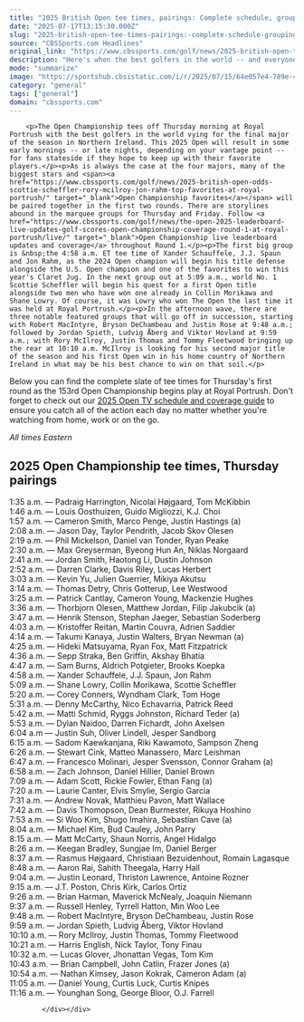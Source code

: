 ```yaml
---
title: "2025 British Open tee times, pairings: Complete schedule, groupings in Round 1 on Thursday at Royal Portrush"
date: "2025-07-17T13:15:30.000Z"
slug: "2025-british-open-tee-times-pairings:-complete-schedule-groupings-in-round-1-on-thursday-at-royal-portrush"
source: "CBSSports.com Headlines"
original_link: "https://www.cbssports.com/golf/news/2025-british-open-tee-times-pairings-complete-schedule-groupings-in-round-1-on-thursday-at-royal-portrush/"
description: "Here's when the best golfers in the world -- and everyone else -- will tee off at The Open"
mode: "summarize"
image: "https://sportshub.cbsistatic.com/i/r/2025/07/15/64e057e4-789e-4328-a532-9b8743a136d4/thumbnail/1200x675/a100f5f3cb224cc228c5cedfc4a1bfbd/rory-tommy.jpg"
category: "general"
tags: ["general"]
domain: "cbssports.com"
---
```

<div id="readability-page-1" class="page"><div>
        
        
                            
                
        <p>The Open Championship tees off Thursday morning at Royal Portrush with the best golfers in the world vying for the final major of the season in Northern Ireland. This 2025 Open will result in some early mornings -- or late nights, depending on your vantage point -- for fans stateside if they hope to keep up with their favorite players.</p><p>As is always the case at the four majors, many of the biggest stars and <span><a href="https://www.cbssports.com/golf/news/2025-british-open-odds-scottie-scheffler-rory-mcilroy-jon-rahm-top-favorites-at-royal-portrush/" target="_blank">Open Championship favorites</a></span> will be paired together in the first two rounds. There are storylines abound in the marquee groups for Thursday and Friday. Follow <a href="https://www.cbssports.com/golf/news/the-open-2025-leaderboard-live-updates-golf-scores-open-championship-coverage-round-1-at-royal-portrush/live/" target="_blank">Open Championship live leaderboard updates and coverage</a> throughout Round 1.</p><p>The first big group is &nbsp;the 4:58 a.m. ET tee time of Xander Schauffele, J.J. Spaun and Jon Rahm, as the 2024 Open champion will begin his title defense alongside the U.S. Open champion and one of the favorites to win this year's Claret Jug. In the next group out at 5:09 a.m., world No. 1 Scottie Scheffler will begin his quest for a first Open title alongside two men who have won one already in Collin Morikawa and Shane Lowry. Of course, it was Lowry who won The Open the last time it was held at Royal Portrush.</p><p>In the afternoon wave, there are three notable featured groups that will go off in succession, starting with Robert MacIntyre, Bryson DeChambeau and Justin Rose at 9:48 a.m.; followed by Jordan Spieth, Ludvig Åberg and Viktor Hovland at 9:59 a.m.; with Rory McIlroy, Justin Thomas and Tommy Fleetwood bringing up the rear at 10:10 a.m. McIlroy is looking for his second major title of the season and his first Open win in his home country of Northern Ireland in what may be his best chance to win on that soil.</p>
        

<p>Below you can find the complete slate of tee times for Thursday's first round as the 153rd Open Championship begins play at Royal Portrush. Don't forget to check out our <span><a href="https://www.cbssports.com/golf/news/2025-british-open-tv-schedule-coverage-channel-live-stream-where-to-watch-tee-times-at-royal-portrush/" target="_blank">2025 Open TV schedule and coverage guide</a></span> to ensure you catch all of the action each day no matter whether you're watching from home, work or on the go.</p><p><em>All times Eastern</em></p>
        

<h2>2025 Open Championship tee times, Thursday pairings</h2><p>1:35 a.m. — Padraig Harrington, Nicolai Højgaard, Tom McKibbin<br>1:46 a.m. — Louis Oosthuizen, Guido Migliozzi, K.J. Choi<br>1:57 a.m. — Cameron Smith, Marco Penge, Justin Hastings (a)<br>2:08 a.m. — Jason Day, Taylor Pendrith, Jacob Skov Olesen<br>2:19 a.m. — Phil Mickelson, Daniel van Tonder, Ryan Peake<br>2:30 a.m. — Max Greyserman, Byeong Hun An, Niklas Norgaard<br>2:41 a.m. — Jordan Smith, Haotong Li, Dustin Johnson<br>2:52 a.m. — Darren Clarke, Davis Riley, Lucas Herbert<br>3:03 a.m. — Kevin Yu, Julien Guerrier, Mikiya Akutsu<br>3:14 a.m. — Thomas Detry, Chris Gotterup, Lee Westwood<br>3:25 a.m. — Patrick Cantlay, Cameron Young, Mackenzie Hughes<br>3:36 a.m. — Thorbjorn Olesen, Matthew Jordan, Filip Jakubcik (a)<br>3:47 a.m. — Henrik Stenson, Stephan Jaeger, Sebastian Soderberg<br>4:03 a.m. — Kristoffer Reitan, Martin Couvra, Adrien Saddier<br>4:14 a.m. — Takumi Kanaya, Justin Walters, Bryan Newman (a)<br>4:25 a.m. — Hideki Matsuyama, Ryan Fox, Matt Fitzpatrick<br>4:36 a.m. — Sepp Straka, Ben Griffin, Akshay Bhatia<br>4:47 a.m. — Sam Burns, Aldrich Potgieter, Brooks Koepka<br>4:58 a.m. — Xander Schauffele, J.J. Spaun, Jon Rahm<br>5:09 a.m. — Shane Lowry, Collin Morikawa, Scottie Scheffler<br>5:20 a.m. — Corey Conners, Wyndham Clark, Tom Hoge<br>5:31 a.m. — Denny McCarthy, Nico Echavarria, Patrick Reed<br>5:42 a.m. — Matti Schmid, Ryggs Johnston, Richard Teder (a)<br>5:53 a.m. — Dylan Naidoo, Darren Fichardt, John Axelsen<br>6:04 a.m — Justin Suh, Oliver Lindell, Jesper Sandborg<br>6:15 a.m. — Sadom Kaewkanjana, Riki Kawamoto, Sampson Zheng<br>6:26 a.m. — Stewart Cink, Matteo Manassero, Marc Leishman<br>6:47 a.m. — Francesco Molinari, Jesper Svensson, Connor Graham (a)<br>6:58 a.m. — Zach Johnson, Daniel Hillier, Daniel Brown<br>7:09 a.m. — Adam Scott, Rickie Fowler, Ethan Fang (a)<br>7:20 a.m. — Laurie Canter, Elvis Smylie, Sergio Garcia<br>7:31 a.m. — Andrew Novak, Matthieu Pavon, Matt Wallace<br>7:42 a.m. — Davis Thomopson, Dean Burmester, Rikuya Hoshino<br>7:53 a.m. — Si Woo Kim, Shugo Imahira, Sebastian Cave (a)<br>8:04 a.m. — Michael Kim, Bud Cauley, John Parry<br>8:15 a.m. — Matt McCarty, Shaun Norris, Angel Hidalgo<br>8:26 a.m. — Keegan Bradley, Sungjae Im, Daniel Berger<br>8:37 a.m. — Rasmus Højgaard, Christiaan Bezuidenhout, Romain Lagasque<br>8:48 a.m. — Aaron Rai, Sahith Theegala, Harry Hall<br>9:04 a.m. — Justin Leonard, Thriston Lawrence, Antoine Rozner<br>9:15 a.m. — J.T. Poston, Chris Kirk, Carlos Ortiz<br>9:26 a.m. — Brian Harman, Maverick McNealy, Joaquin Niemann<br>9:37 a.m. — Russell Henley, Tyrrell Hatton, Min Woo Lee<br>9:48 a.m. — Robert MacIntyre, Bryson DeChambeau, Justin Rose<br>9:59 a.m. — Jordan Spieth, Ludvig Åberg, Viktor Hovland<br>10:10 a.m. — Rory McIlroy, Justin Thomas, Tommy Fleetwood<br>10:21 a.m. — Harris English, Nick Taylor, Tony Finau<br>10:32 a.m. — Lucas Glover, Jhonattan Vegas, Tom Kim<br>10:43 a.m. — Brian Campbell, John Catlin, Frazer Jones (a)<br>10:54 a.m. — Nathan Kimsey, Jason Kokrak, Cameron Adam (a)<br>11:05 a.m. — Daniel Young, Curtis Luck, Curtis Knipes<br>11:16 a.m. — Younghan Song, George Bloor, O.J. Farrell</p>


        
            </div></div>